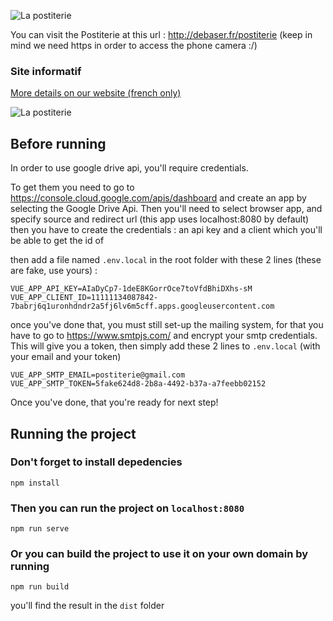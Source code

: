 ![La postiterie](http://debaser.fr/Postiterie.png)

You can visit the Postiterie at this url : http://debaser.fr/postiterie
(keep in mind we need https in order to access the phone camera :/)

### Site informatif 

[More details on our website (french only)](https://postiterie.wordpress.com/)

![La postiterie](http://debaser.fr/La_Postiterie2.png)

## Before running 

In order to use google drive api, you'll require credentials.

To get them you need to go to https://console.cloud.google.com/apis/dashboard and create an app by selecting the Google Drive Api. Then you'll need to select browser app, and specify source and redirect url (this app uses localhost:8080 by default) then you have to create the credentials : an api key and a client which you'll be able to get the id of

then add a file named `.env.local` in the root folder with these 2 lines (these are fake, use yours) :

```
VUE_APP_API_KEY=AIaDyCp7-1deE8KGorrOce7toVfdBhiDXhs-sM
VUE_APP_CLIENT_ID=11111134087842-7babrj6q1uronhdndr2a5fj6lv6m5cff.apps.googleusercontent.com
```

once you've done that, you must still set-up the mailing system, for that you have to go to https://www.smtpjs.com/ and encrypt your smtp credentials. This will give you a token, then simply add these 2 lines to `.env.local` (with your email and your token)

```
VUE_APP_SMTP_EMAIL=postiterie@gmail.com 
VUE_APP_SMTP_TOKEN=5fake624d8-2b8a-4492-b37a-a7feebb02152
```

Once you've done, that you're ready for next step!

## Running the project

### Don't forget to install depedencies
```
npm install
```

### Then you can run the project on `localhost:8080`
```
npm run serve
```

### Or you can build the project to use it on your own domain by running 
```
npm run build
```
you'll find the result in the `dist` folder
